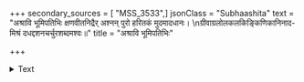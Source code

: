 +++
secondary_sources = [ "MSS_3533",]
jsonClass = "Subhaashita"
text = "अश्रावि भूमिपतिभिः क्षणवीतनिद्रैर् अश्नन् पुरो हरितकं मुदमादधानः।  \nग्रीवाग्रलोलकलकिङ्किणिकानिनाद- मिश्रं दधद्दशनचर्चुरशब्दमश्वः॥"
title = "अश्रावि भूमिपतिभिः"

+++

<details><summary>Text</summary>

अश्रावि भूमिपतिभिः क्षणवीतनिद्रैर् अश्नन् पुरो हरितकं मुदमादधानः।  
ग्रीवाग्रलोलकलकिङ्किणिकानिनाद- मिश्रं दधद्दशनचर्चुरशब्दमश्वः॥
</details>
